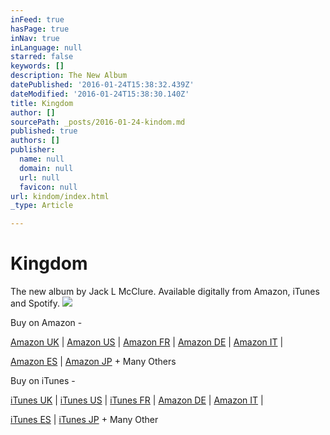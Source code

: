 ```yaml
---
inFeed: true
hasPage: true
inNav: true
inLanguage: null
starred: false
keywords: []
description: The New Album
datePublished: '2016-01-24T15:38:32.439Z'
dateModified: '2016-01-24T15:38:30.140Z'
title: Kingdom
author: []
sourcePath: _posts/2016-01-24-kindom.md
published: true
authors: []
publisher:
  name: null
  domain: null
  url: null
  favicon: null
url: kindom/index.html
_type: Article

---
```

# Kingdom

The new album by Jack L McClure. Available digitally from Amazon, iTunes and Spotify.
![](https://s3-us-west-2.amazonaws.com/the-grid-img/p/495fd7a9a53b72d575a45686362a8973bfbc652a.jpg)

Buy on Amazon - 

[Amazon UK][0] |  [Amazon US][1] |  [Amazon FR][2] |  [Amazon DE][3] |  [Amazon IT][4] |

[Amazon ES][5] |  [Amazon JP][6] + Many Others

Buy on iTunes -

[iTunes UK][7] |  [iTunes US][8] |  [iTunes FR][9] |  [Amazon DE][10] |  [Amazon IT][11] |

[iTunes ES][12] |  [iTunes JP][13] + Many Other

[0]: https://www.amazon.co.uk/gp/product/B015NWNX4O?ie=UTF8&keywords=jack%20l%20mcclure&qid=1453648961&ref_=sr_1_1&sr=8-1
[1]: https://www.amazon.com/gp/product/B015NQHVOI?ie=UTF8&keywords=jack%20l%20mcclure&qid=1453649045&ref_=sr_1_3&s=dmusic&sr=1-3-mp3-albums-bar-strip-0
[2]: http://www.amazon.fr/Kingdom-Jack-L-McClure/dp/B015NNN302/ref=sr_1_2?s=dmusic&ie=UTF8&qid=1453649084&sr=1-2-mp3-albums-bar-strip-0&keywords=jack+l+mcclure
[3]: https://www.amazon.de/gp/product/B015PJMZWG?ie=UTF8&keywords=jack%20l%20mcclure&qid=1453649129&ref_=sr_1_4&s=dmusic&sr=1-4-mp3-albums-bar-strip-0
[4]: http://www.amazon.it/Kingdom-Jack-L-McClure/dp/B015OIPI5E/ref=sr_1_2?s=dmusic&ie=UTF8&qid=1453649169&sr=1-2-mp3-albums-bar-strip-0&keywords=jack+l+mcclure
[5]: http://www.amazon.es/Kingdom-Jack-L-McClure/dp/B015NNA5C6/ref=sr_1_5?s=dmusic&ie=UTF8&qid=1453649218&sr=1-5-mp3-albums-bar-strip-0&keywords=jack+mcclure
[6]: http://www.amazon.co.jp/Kingdom-Jack-L-McClure/dp/B015NMXVTG/ref=sr_1_2?ie=UTF8&qid=1453649331&sr=8-2&keywords=jack+l+mcclure
[7]: https://itunes.apple.com/gb/album/kingdom/id1042165447
[8]: https://itunes.apple.com/us/album/kingdom/id1042165447
[9]: https://itunes.apple.com/fr/album/kingdom/id1042165447
[10]: https://itunes.apple.com/de/album/kingdom/id1042165447
[11]: https://itunes.apple.com/it/album/kingdom/id1042165447
[12]: https://itunes.apple.com/es/album/kingdom/id1042165447
[13]: https://itunes.apple.com/jp/album/kingdom/id1042165447